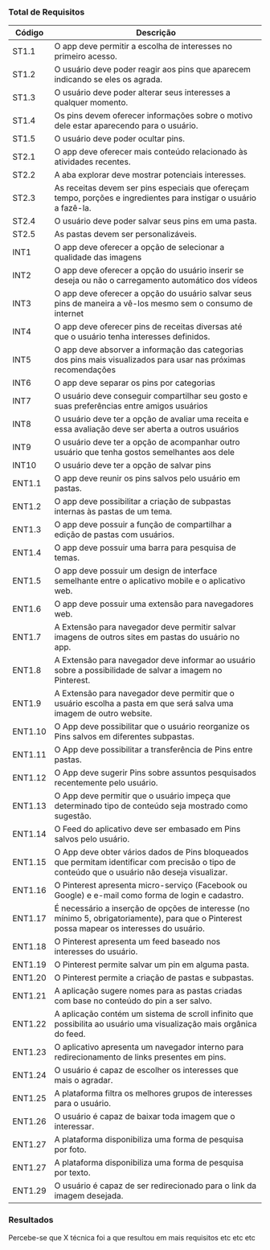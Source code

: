 ### Total de Requisitos

| Código | Descrição |
|--|--|
| ST1.1 | O app deve permitir a escolha de interesses no primeiro acesso. |
| ST1.2 | O usuário deve poder reagir aos pins que aparecem indicando se eles os agrada. |
| ST1.3 | O usuário deve poder alterar seus interesses a qualquer momento. |
| ST1.4 | Os pins devem oferecer informações sobre o motivo dele estar aparecendo para o usuário. |
| ST1.5 | O usuário deve poder ocultar pins. |
| ST2.1 | O app deve oferecer mais conteúdo relacionado às atividades recentes. |
| ST2.2 | A aba explorar deve mostrar potenciais interesses. |
| ST2.3 | As receitas devem ser pins especiais que ofereçam tempo, porções e ingredientes para instigar o usuário a fazê-la. |
| ST2.4 | O usuário deve poder salvar seus pins em uma pasta. |
| ST2.5 | As pastas devem ser personalizáveis. |
|INT1 | O app deve oferecer a opção de selecionar a qualidade das imagens|
| INT2 | O app deve oferecer a opção do usuário inserir se deseja ou não o carregamento automático dos vídeos|
| INT3 | O app deve oferecer a opção do usuário salvar seus pins de maneira a vê-los mesmo sem o consumo de internet|
| INT4 | O app deve oferecer pins de receitas diversas até que o usuário tenha interesses definidos. |
| INT5 | O app deve absorver a informação das categorias dos pins mais visualizados para usar nas próximas recomendações  |
| INT6 | O app deve separar os pins por categorias |
| INT7 | O usuário deve conseguir compartilhar seu gosto e suas preferências entre amigos usuários|
| INT8 | O usuário deve ter a opção de avaliar uma receita e essa avaliação deve ser aberta a outros usuários |
| INT9 | O usuário deve ter a opção de acompanhar outro usuário que tenha gostos semelhantes aos dele |
| INT10 | O usuário deve ter a opção de salvar pins |
| ENT1.1 | O app deve reunir os pins salvos pelo usuário em pastas.|
| ENT1.2 | O app deve possibilitar a criação de subpastas internas às pastas de um tema. |
| ENT1.3 | O app deve possuir a função de compartilhar a edição de pastas com usuários. |
| ENT1.4 | O app deve possuir uma barra para pesquisa de temas. |
| ENT1.5 | O app deve possuir um design de interface semelhante entre o aplicativo mobile e o aplicativo web. |
| ENT1.6 | O app deve possuir uma extensão para navegadores web. |
| ENT1.7 | A Extensão para navegador deve permitir salvar imagens de outros sites em pastas do usuário no app.|
| ENT1.8 | A Extensão para navegador deve informar ao usuário sobre a possibilidade de salvar a imagem no Pinterest. |
| ENT1.9 | A Extensão para navegador deve permitir que o usuário escolha a pasta em que será salva uma imagem de outro website. |
| ENT1.10 | O App deve possibilitar que o usuário reorganize os Pins salvos em diferentes subpastas. |
| ENT1.11 | O App deve possibilitar a transferência de Pins entre pastas. |
| ENT1.12 | O App deve sugerir Pins sobre assuntos pesquisados recentemente pelo usuário. |
| ENT1.13 | O App deve permitir que o usuário impeça que determinado tipo de conteúdo seja mostrado como sugestão. |
| ENT1.14 | O Feed do aplicativo deve ser embasado em Pins salvos pelo usuário. |
| ENT1.15 | O App deve obter vários dados de Pins bloqueados que permitam identificar com precisão o tipo de conteúdo que o usuário não deseja visualizar.|
|ENT1.16| O Pinterest apresenta micro-serviço (Facebook ou Google) e e-mail como forma de login e cadastro. |
|ENT1.17| É necessário a inserção de opções de interesse (no mínimo 5, obrigatoriamente), para que o Pinterest possa mapear os interesses do usuário. |
|ENT1.18| O Pinterest apresenta um feed baseado nos interesses do usuário. |
|ENT1.19| O Pinterest permite salvar um pin em alguma pasta. |
|ENT1.20| O Pinterest permite a criação de pastas e subpastas. |
|ENT1.21| A aplicação sugere nomes para as pastas criadas com base no conteúdo do pin a ser salvo. |
|ENT1.22| A aplicação contém um sistema de scroll infinito que possibilita ao usuário uma visualização mais orgânica do feed. |
|ENT1.23| O aplicativo apresenta um navegador interno para redirecionamento de links presentes em pins. |
|ENT1.24| O usuário é capaz de escolher os interesses que mais o agradar. |
|ENT1.25| A plataforma filtra os melhores grupos de interesses para o usuário. |
|ENT1.26| O usuário é capaz de baixar toda imagem que o interessar. |
|ENT1.27| A plataforma disponibiliza uma forma de pesquisa por foto. |
|ENT1.27| A plataforma disponibiliza uma forma de pesquisa por texto. |
|ENT1.29| O usuário é capaz de ser redirecionado para o link da imagem desejada. |


### Resultados

Percebe-se que X técnica foi a que resultou em mais requisitos etc etc etc
